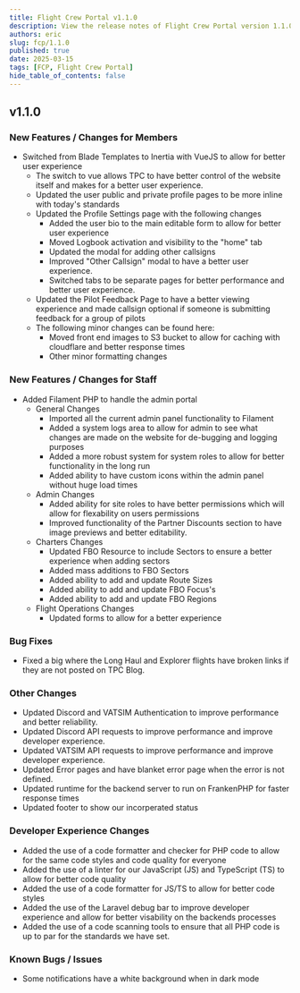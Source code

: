 ```yaml
---
title: Flight Crew Portal v1.1.0
description: View the release notes of Flight Crew Portal version 1.1.0
authors: eric
slug: fcp/1.1.0
published: true 
date: 2025-03-15
tags: [FCP, Flight Crew Portal]
hide_table_of_contents: false
---
```



## v1.1.0
<!-- truncate -->

### **New Features / Changes for Members**
- Switched from Blade Templates to Inertia with VueJS to allow for better user experience
  - The switch to vue allows TPC to have better control of the website itself and makes for a better user experience.
  - Updated the user public and private profile pages to be more inline with today's standards
  - Updated the Profile Settings page with the following changes
    - Added the user bio to the main editable form to allow for better user experience
    - Moved Logbook activation and visibility to the "home" tab 
    - Updated the modal for adding other callsigns
    - Improved "Other Callsign" modal to have a better user experience.
    - Switched tabs to be separate pages for better performance and better user experience.
  - Updated the Pilot Feedback Page to have a better viewing experience and made callsign optional if someone is submitting feedback for a group of pilots
  - The following minor changes can be found here:
    - Moved front end images to S3 bucket to allow for caching with cloudflare and better response times
    - Other minor formatting changes
### **New Features / Changes for Staff**

- Added Filament PHP to handle the admin portal
  - General Changes
    - Imported all the current admin panel functionality to Filament
    - Added a system logs area to allow for admin to see what changes are made on the website for de-bugging and logging purposes
    - Added a more robust system for system roles to allow for better functionality in the long run
    - Added ability to have custom icons within the admin panel without huge load times
  - Admin Changes
    - Added ability for site roles to have better permissions which will allow for flexability on users permissions
    - Improved functionality of the Partner Discounts section to have image previews and better editability. 
  - Charters Changes
    - Updated FBO Resource to include Sectors to ensure a better experience when adding sectors
    - Added mass additions to FBO Sectors
    - Added ability to add and update Route Sizes
    - Added ability to add and update FBO Focus's
    - Added ability to add and update FBO Regions
  - Flight Operations Changes
    - Updated forms to allow for a better experience 

### **Bug Fixes**

- Fixed a big where the Long Haul and Explorer flights have broken links if they are not posted on TPC Blog.

### **Other Changes**

- Updated Discord and VATSIM Authentication to improve performance and better reliability.
- Updated Discord API requests to improve performance and improve developer experience.
- Updated VATSIM API requests to improve performance and improve developer experience.
- Updated Error pages and have blanket error page when the error is not defined.
- Updated runtime for the backend server to run on FrankenPHP for faster response times
- Updated footer to show our incorperated status
### **Developer Experience Changes**

- Added the use of a code formatter and checker for PHP code to allow for the same code styles and code quality for everyone
- Added the use of a linter for our JavaScript (JS) and TypeScript (TS) to allow for better code quality
- Added the use of a code formatter for JS/TS to allow for better code styles
- Added the use of the Laravel debug bar to improve developer experience and allow for better visability on the backends processes
- Added the use of a code scanning tools to ensure that all PHP code is up to par for the standards we have set.

### **Known Bugs / Issues**

- Some notifications have a white background when in dark mode
